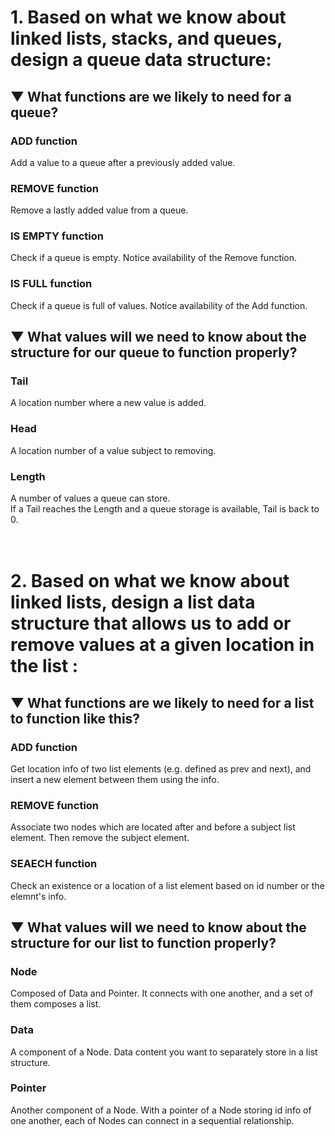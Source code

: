 # 1. Based on what we know about linked lists, stacks, and queues, design a queue data structure:
## ▼ What functions are we likely to need for a queue?
### ADD function
Add a value to a queue after a previously added value.
### REMOVE function
Remove a lastly added value from a queue.
### IS EMPTY function
Check if a queue is empty. Notice availability of the Remove function.
### IS FULL function
Check if a queue is full of values. Notice availability of the Add function.

## ▼ What values will we need to know about the structure for our queue to function properly?
### Tail
A location number where a new value is added.
### Head
A location number of a value subject to removing.
### Length
A number of values a queue can store.<br>
If a Tail reaches the Length and a queue storage is available, Tail is back to 0.

# <br>2. Based on what we know about linked lists, design a list data structure that allows us to add or remove values at a given location in the list :
## ▼ What functions are we likely to need for a list to function like this?
### ADD function
Get location info of two list elements (e.g. defined as prev and next), and insert a new element between them using the info.
### REMOVE function
Associate two nodes which are located after and before a subject list element.
Then remove the subject element.
### SEAECH function
Check an existence or a location of a list element based on id number or the elemnt's info.

## ▼ What values will we need to know about the structure for our list to function properly?
### Node
 Composed of Data and Pointer. It connects with one another, and a set of them composes a list.
### Data
A component of a Node. Data content you want to separately store in a list structure.
### Pointer
Another component of a Node. With a pointer of a Node storing id info of one another, each of Nodes can connect in a sequential relationship.
